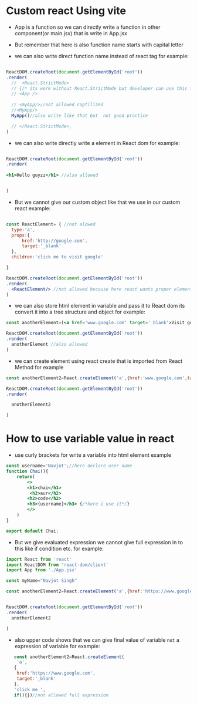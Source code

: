 # Custom react Using vite
- App is a function so we can directly write a function in other component(or main.jsx) that is write in App.jsx 

- But remember that here is also function name starts with capital letter

- we can also write direct function name instead of react tag for example:
```jsx 

ReactDOM.createRoot(document.getElementById('root'))
.render(
  //  <React.StrictMode>
  // {/* its work without React.StrictMode but developer can use this for optimization */}
  // <App />
  
  // <myApp/>//not allowed captilized 
  //<MyApp/>
  MyApp()//also write like that but  not good practice

  // </React.StrictMode>,
)

```

- we can also write directly write a element in React dom for example:
```jsx

ReactDOM.createRoot(document.getElementById('root'))
.render(
  
<h1>Hello guyzz</h1> //also allowed


)
```

- But we cannot give our custom object like that we use in our custom react example:
```jsx

const ReactElement= { //not alowed 
  type:'a',
  props:{
      href:'http://google.com',
      target:'_blank'
  },
  children:'click me to visit google'

}

ReactDOM.createRoot(document.getElementById('root'))
.render(
  <ReactElement/> //not allowed because here react wants proper element or  function so that it would be convert it into dom tree and object according to pre defined rules
)
```

- we can also store html element in variable and pass it to React dom its convert it into a tree structure and object for example:

```jsx
const anotherElement=(<a href='www.google.com' target='_blank'>Visit google here</a>)

ReactDOM.createRoot(document.getElementById('root'))
.render(
  anotherElement //also allowed
)
```

- we can create element using react create that is imported from React Method for example
```jsx
const anotherElement2=React.createElement('a',{href:'www.google.com',target:'_blank'},'click me')//tag,object(of attributes or empty but nesscery to give),text

ReactDOM.createRoot(document.getElementById('root'))
.render(

  anotherElement2

)
```


# How to use variable value in react
- use curly brackets for write a variable into html element example
```jsx
const username='Navjot';//here declare user name
function Chai(){
    return(
        <>
        <h1>chai</h1>
         <h2>aur</h2>
        <h2>code</h2>
        <h3>{username}</h3> {/*here i use it*/}
        </>
    )
}

export default Chai;
```

- But we give evaluated expression we cannot give full expression in to this like if condition etc. for example:

```jsx
import React from 'react'
import ReactDOM from 'react-dom/client'
import App from './App.jsx'

const myName="Navjot Singh"

const anotherElement2=React.createElement('a',{href:'https://www.google.com',target:'_blank'},'click me ',myName,myName)//here at the last we can give mulitple variables


ReactDOM.createRoot(document.getElementById('root'))
.render(
  anotherElement2

)

```

- also upper code shows that we can give final value of variable `not` a expression of variable for example:
```jsx
   const anotherElement2=React.createElement(
    'a',
   {
    href:'https://www.google.com',
    target:'_blank'
   },
   'click me ',
   if(){})//not allowed full expression

```